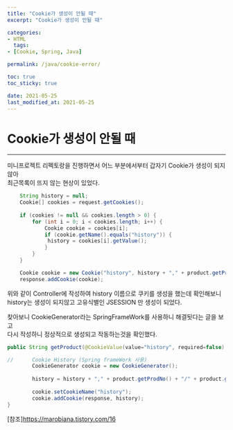 ```yaml
---
title: "Cookie가 생성이 안될 때"
excerpt: "Cookie가 생성이 안될 때"

categories:
- HTML
  tags:
- [Cookie, Spring, Java]

permalink: /java/cookie-error/

toc: true
toc_sticky: true

date: 2021-05-25
last_modified_at: 2021-05-25
---
```


# Cookie가 생성이 안될 때
---

미니프로젝트 리펙토랑을 진행하면서 어느 부분에서부터 갑자기 Cookie가 생성이 되지않아  
최근목록이 뜨지 않는 현상이 있었다.

```java
    String history = null;
	Cookie[] cookies = request.getCookies();
	
    if (cookies != null && cookies.length > 0) {
		for (int i = 0; i < cookies.length; i++) {
			Cookie cookie = cookies[i];
		    if (cookie.getName().equals("history")) {				
             history = cookies[i].getValue();
		    }
		}
	}

	Cookie cookie = new Cookie("history", history + "," + product.getProdNo() + "/" + product.getProdName());
	response.addCookie(cookie);
```
위와 같이 Controller에 작성하여 history 이름으로 쿠키를 생성을 했는데 확인해보니   
history는 생성이 되지않고 고유식별인 JSESSION 만 생성이 되었다.  

찾아보니 CookieGenerator라는 SpringFrameWork를 사용하니 해결됫다는 글을 보고  
다시 작성하니 정상적으로 생성되고 작동하는것을 확인했다.  

```java
public String getProduct(@CookieValue(value="history", required=false) String history, ....){

// 		Cookie History (Spring frameWork 사용)
		CookieGenerator cookie = new CookieGenerator();
		
		history = history + "," + product.getProdNo() + "/" + product.getProdName();
		
		cookie.setCookieName("history");
		cookie.addCookie(response, history);
}
```

[참조]https://marobiana.tistory.com/16